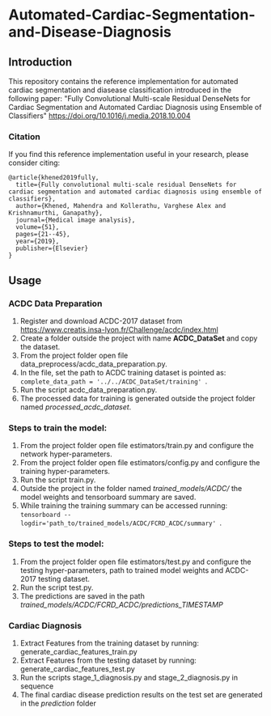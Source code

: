 # Automated-Cardiac-Segmentation-and-Disease-Diagnosis
## Introduction
This repository contains the reference implementation for automated cardiac segmentation and diasease classification introduced in the following paper: "Fully Convolutional Multi-scale Residual DenseNets for Cardiac Segmentation and Automated Cardiac Diagnosis using Ensemble of Classifiers" https://doi.org/10.1016/j.media.2018.10.004

### Citation
If you find this reference implementation useful in your research, please consider citing:

```
@article{khened2019fully,
  title={Fully convolutional multi-scale residual DenseNets for cardiac segmentation and automated cardiac diagnosis using ensemble of classifiers},
  author={Khened, Mahendra and Kollerathu, Varghese Alex and Krishnamurthi, Ganapathy},
  journal={Medical image analysis},
  volume={51},
  pages={21--45},
  year={2019},
  publisher={Elsevier}
}
```

## Usage

### ACDC Data Preparation
1. Register and download ACDC-2017 dataset from https://www.creatis.insa-lyon.fr/Challenge/acdc/index.html
2. Create a folder outside the project with name **ACDC_DataSet** and copy the dataset.
3. From the project folder open file data_preprocess/acdc_data_preparation.py.
4. In the file, set the path to ACDC training dataset is pointed as: ```complete_data_path = '../../ACDC_DataSet/training' ```.
5. Run the script acdc_data_preparation.py.
6. The processed data for training is generated outside the project folder named *processed_acdc_dataset*.

### Steps to train the model:
1. From the project folder open file estimators/train.py and configure the network hyper-parameters.
2. From the project folder open file estimators/config.py and configure the training hyper-parameters.
3. Run the script train.py.
4. Outside the project in the folder named *trained_models/ACDC/* the model weights and tensorboard summary are saved.
5. While training the training summary can be accessed running: ```tensorboard --logdir='path_to/trained_models/ACDC/FCRD_ACDC/summary' ```.

### Steps to test the model:
1. From the project folder open file estimators/test.py and configure the testing hyper-parameters, path to trained model weights and ACDC-2017 testing dataset.
2. Run the script test.py.
3. The predictions are saved in the path *trained_models/ACDC/FCRD_ACDC/predictions_TIMESTAMP*

### Cardiac Diagnosis
1. Extract Features from the training dataset by running: generate_cardiac_features_train.py 
2. Extract Features from the testing dataset by running: generate_cardiac_features_test.py
3. Run the scripts stage_1_diagnosis.py and stage_2_diagnosis.py in sequence
4. The final cardiac disease prediction results on the test set are generated in the *prediction* folder


